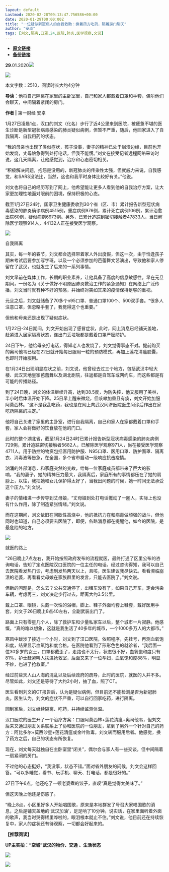 ```yaml
---
layout: default
Lastmod: 2020-02-28T09:13:47.756586+00:00
date: 2020-01-29T00:00:00Z
title: "一位疑似新冠病人的自我救助：换着药方吃药，隔着房门聊天"
author: "安卓"
tags: [刘文,隔离,口罩,24,医院,肺炎,医学观察,文说]
---
```


* [**原文链接**](http://mp.weixin.qq.com/s?__biz=MjM5MTM3NTMwNA==&mid=2660911486&idx=2&sn=fd59078a33bb2e228aa6e54aa4784ea4&chksm=bdd863d98aafeacf2c8e78cbcd5449b9b0eb132734a76387e8ba8d8d5c22c2281940db507987#rd)
* [**备份链接**](http://archive.is/P0tjd)


  

**29**.01.2020![](/images/post/b964456eeb895c5ca2180c84e43a5c1c.jpg)

![](/images/post/cb72004cd4fdc2ab6bcaef3bab044248.jpg)

本文字数：2510，阅读时长大约4分钟

**导读**：他将自己隔离在家里的主卧室里，自己和家人都戴着口罩和手套，偶尔他们会聊天，中间隔着紧闭的房门。

  

**作者 |** 第一财经 安卓

1月27日凌晨1点，汉口的刘文（化名）步行了近4公里来到医院，被疲惫不堪的医生诊断是新型冠状病毒感染的肺炎疑似病例，但暂不严重，随后，他回家进入了自我隔离、自我用药的状态。

“我的母亲也出现了类似症状，孩子没事，妻子的精神已处于崩溃边缘，目前也开始发烧，丈母娘急得到处打电话，但我不能慌。”刘文在接受记者远程网络采访时说，这几天隔离，让他感觉到，治疗和心态密切相关。

“积极解决问题，抱怨是没用的，新冠肺炎的传染性太强，但就威力来说，自我感觉，和SARS没法比，当然，这也和我平时身体比较好有关。”他说。

刘文也将自己的经历写到了网上，他希望能让更多人看到他的自我治疗方案，让大家更加理性地面对眼前的困境，保持积极的心态。

截至1月27日24时，国家卫生健康委收到30个省（区、市）累计报告新型冠状病毒感染的肺炎确诊病例4515例，重症病例976例，累计死亡病例106例，累计治愈出院60例，疑似病例6973例。另外，已累计追踪到密切接触者47833人，当日解除医学观察914人，44132人正在接受医学观察。

![](/images/post/3519c8928fe3dd75fef0a2cb3e52b75b.jpg)

自我隔离

其实，每一年的春节，刘文都会选择带着家人外出度假，但这一次，由于恰逢孩子期末考试后要参加写字班，以及一个必须参加的芭蕾舞文艺演出，导致他和家人停留在了武汉，也就发生了后来的一系列事情。

刘文早前在媒体工作，长期的职业素养，让他具备了高度的信息敏感性。早在元旦期间，一份名为《关于做好不明原因肺炎救治工作的紧急通知》在网络上广泛传播，刘文当时就有种不好的预感，并始终对突如其来的疫情保持足够的重视。

元旦之后，刘文就储备了70多个n95口罩、普通口罩100个、500双手套。“很多人注意口罩，但忽略手套了，我觉得这个也重要。”

但他和母亲还是出现了疑似症状。

1月22日-24日期间，刘文开始出现了感冒症状，此时，网上消息已经铺天盖地，赶紧进入居家隔离状态，连出门丢垃圾都是戴着口罩严密防护。

24日下午，他给母亲打电话，得知老人也发烧了，刘文觉得事态不对。提前购买的奥司他韦已经在22日就开始每日服用一粒的预防模式，再加上莲花清瘟胶囊，也即时开始服用。

在1月24日出现明显症状之前，刘文说，他曾经去过三个地方，包括武汉中轻大楼、武汉天地皇家芭蕾舞以及湖北剧院，往返都是自驾车或网约车，而这些都是有可能的传播路径。

到了24日晚，刘文的体温继续升高，达到38.5度，为防失控，他又服用了美林，半小时后体温开始下降。25日早上醒来微烧，但咳嗽加重且有痰，刘文开始加服阿莫西林。“这不是我乱吃药，我也是在网上向武汉同济医院医生问诊后作出在家吃药隔离的决定。”

他将自己关进了家里的主卧室，进行自我隔离，自己和家人在家都戴着口罩和手套，家人会将做好的饮食放在他的门口。

此时的整个湖北省，截至1月24日24时已累计报告新型冠状病毒感染的肺炎病例729例。累计追踪密切接触者5682人，已解除医学观察971人，尚在接受医学观察4711人。用于防控的物资包括医用防护服、N95口罩、医用口罩、防护面罩、隔离衣、消毒液等告急，在全国，多个省市启动一级响应抗击疫情。

汹涌的外部消息，和家庭突然的变故，给每一位家庭成员都带来了巨大的影响，“我的妻子，她的精神压力最大，我隔离后，家庭所有的事情都压在了她的肩膀上，以往，我把她和女儿保护得太好了，当我出问题的时候，她一时间无法承受这个压力。”刘文说。

妻子的情绪进一步传导到丈母娘，“丈母娘到处打电话搅动了一圈人，实际上也没有什么作用，除了制造紧张情绪。”刘文说。

而在这期间，刘文依旧在间歇性高烧中，他的抵抗力在和病毒做顽强的战斗，但他同时也知道，自己必须要去医院了，即便，各路消息都在提醒他，如今的医院，是最危险的地方。

![](/images/post/3519c8928fe3dd75fef0a2cb3e52b75b.jpg)

就医的路上

“26日晚上7点左右，我开始按照政府发布的流程就医，最终打通了区里公布的咨询电话，告知了定点医院汉口医院的一位主任的电话。经过咨询得知，我可以自己去医院看发热门诊，考虑到发热两天以上，且咳，医生建议我尽快去。看看濒临崩溃的老婆，再看看丈母娘在家族群里的发言，只能去医院了。”刘文说。

但新的问题是，怎么去？公共交通停了，出租车没有了，如果自己开车，定会污染车辆，考虑再三，刘文决定步行过去，距离大约3.5公里。

戴上口罩、眼镜，头戴一次性的浴帽，脚上、鞋子外面均套上鞋套，戴好医用手套，刘文于26日晚上8点40左右，全副武装出门了。

路面上只有零星几个人，除了救护车和少量私家车以后，整个城市一片寂静。他感慨，“真的难以想象，这就是我生活了40多年的城市，一个1000多万人的大都市。”

寒风中跋涉了接近一个小时，刘文到了汉口医院，依照程序，先挂号，再测血氧饱和度，结果显示血氧饱和度合格。在医院他看到了形形色色的就诊者，“我后面一位30多岁的女士，口罩都戴歪了，走路也不太行，状态很不好，血氧饱和度只有81%，护士赶紧叫人扶进抢救室，后面又来了一位孕妇，血氧饱和度88%，明显不妙，也进了抢救室。”

经过前些天人山人海的混乱以及后续政府的疏导，此时的医院，就医的人并不多。尽管如此，刘文还是等待了大约2小时，抽了血，照了CT。

医生看到刘文的CT报告后，认为是疑似病例，但目前还不能检测是否为新冠肺炎。医生认为，刘文的症状不严重，可以自行回家吃药，进行隔离。

回到家后，刘文继续隔离、吃药，并持续监测体温。

汉口医院的医生开了一个治疗方案：口服阿莫西林+莲花清瘟+奥司他韦，但刘文后来又通过朋友关系联系上了协和医院的一位朋友，拿到了另外一个针对自己的药方：阿比多尔+莫西沙星+莲花清瘟或金叶败毒。刘文转而服用后者。他感觉，换了药方之后，自己的状态有所恢复。

现在，刘文每天就独自在主卧室里“闭关”，偶尔会与家人有一些交谈，但中间隔着一扇紧闭的房门。

不过他的心态挺好，“我没事，状态不错。”面对省外朋友的问候，刘文会这样回答。“可以多睡觉，看书、玩手机、聊天、打电话，都是很好的。”

27日下午6点，他还吃了一顿老婆煮的饺子，直叹“真是觉得太美味了。”

但这天晚上他还是伤感了。

“晚上8点，小区里好多人开始唱国歌，原来是本地群发了号召大家唱国歌的消息，之后是铺天盖地的‘武汉加油’，足足响了10分钟。说实话，在家里面听着外面的歌声，我当时哭得稀里哗啦的，眼泪根本就止不住。”刘文说，他目前还在持续恢复中，家人的症状还有待观察，一切都会好起来的。

**【推荐阅读】**

**UP主实拍：“空城”武汉的物价、交通 、生活状态**

[![](/images/post/95378c138081e87ab45f85e97ac64671.jpg)](http://mp.weixin.qq.com/s?__biz=MjM5MTM3NTMwNA==&mid=2660911356&idx=1&sn=7ffb93ebf418b95431c855ef076d60a9&chksm=bdd8625b8aafeb4de0e755a3a94953a08b8683b96b692ea2bc68a976f3d13218eb323988780a&scene=21#wechat_redirect)

![](/images/post/8cd8a1d0aba0700b88fba4e2bebbdee5.jpg)

